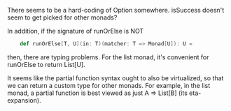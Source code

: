 There seems to be a hard-coding of Option somewhere. isSuccess doesn't seem to get picked for other monads?

In addition, if the signature of runOrElse is NOT
```scala
    def runOrElse[T, U](in: T)(matcher: T => Monad[U]): U =
```
then, there are typing problems. For the list monad, it's convenient for runOrElse to return List[U].

It seems like the partial function syntax ought to also be virtualized, so that we can return a custom type for other monads. For example, in the list monad, a partial function is best viewed as just A => List[B] (its eta-expansion).
